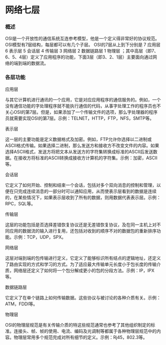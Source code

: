 # 网络七层

### 概述

OSI是一个开放性的通信系统互连参考模型，他是一个定义得非常好的协议规范。OSI模型有7层结构，每层都可以有几个子层。 OSI的7层从上到下分别是 7 应用层 6 表示层 5 会话层 4 传输层 3 网络层 2 数据链路层 1 物理层 ；其中高层（即7、6、5、4层）定义了应用程序的功能，下面3层（即3、2、1层）主要面向通过网络的端到端的数据流。

### 各层功能

应用层

与其它计算机进行通讯的一个应用，它是对应应用程序的通信服务的。例如，一个没有通信功能的字处理程序就不能执行通信的代码，从事字处理工作的程序员也不关心OSI的第7层。但是，如果添加了一个传输文件的选项，那么字处理器的程序员就需要实现OSI的第7层。示例：TELNET，HTTP，FTP，NFS，SMTP等。

表示层

这一层的主要功能是定义数据格式及加密。例如，FTP允许你选择以二进制或ASCII格式传输。如果选择二进制，那么发送方和接收方不改变文件的内容。如果选择ASCII格式，发送方将把文本从发送方的字符集转换成标准的ASCII后发送数据。在接收方将标准的ASCII转换成接收方计算机的字符集。示例：加密，ASCII等。

会话层

它定义了如何开始、控制和结束一个会话，包括对多个双向消息的控制和管理，以便在只完成连续消息的一部分时可以通知应用，从而使表示层看到的数据是连续的，在某些情况下，如果表示层收到了所有的数据，则用数据代表表示层。示例：RPC，SQL等。

传输层

这层的功能包括是否选择差错恢复协议还是无差错恢复协议，及在同一主机上对不同应用的数据流的输入进行复用，还包括对收到的顺序不对的数据包的重新排序功能。示例：TCP，UDP，SPX。

网络层

这层对端到端的包传输进行定义，它定义了能够标识所有结点的逻辑地址，还定义了路由实现的方式和学习的方式。为了适应最大传输单元长度小于包长度的传输介质，网络层还定义了如何将一个包分解成更小的包的分段方法。示例：IP，IPX等。

数据链路层

它定义了在单个链路上如何传输数据。这些协议与被讨论的各种介质有关。示例：ATM，FDDI等。

物理层

OSI的物理层规范是有关传输介质的特这些规范通常也参考了其他组织制定的标准。连接头、帧、帧的使用、电流、编码及光调制等都属于各种物理层规范中的内容。物理层常用多个规范完成对所有细节的定义。示例：Rj45，802.3等。

